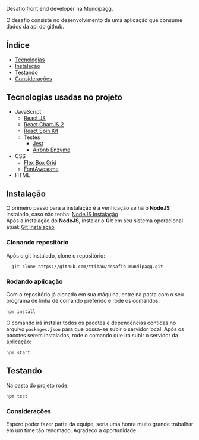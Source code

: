Desafio front end developer na Mundipagg.

O desafio consiste no desenvolvimento de uma aplicação que consume dados da api do github.  
## Índice

- [Tecnologias](#tecnologias-usadas-no-projeto)  
- [Instalação](#instalacao)
- [Testando](#testando)
- [Considerações](#consideracoes)

## Tecnologias usadas no projeto

 - JavaScript
    - [React JS](https://reactjs.org/)
    - [React ChartJS 2](https://github.com/jerairrest/react-chartjs-2)
    - [React Spin Kit](https://github.com/KyleAMathews/react-spinkit)
    - Testes  
        - [Jest](https://facebook.github.io/jest/)
        - [Airbnb Enzyme](https://github.com/airbnb/enzyme)
 - CSS
    - [Flex Box Grid](flexboxgrid.com)
    - [FontAwesome](fontawesome.io/icons/)
 - HTML

## Instalação

O primeiro passo para a instalação é a verificação se há o **NodeJS** instalado, caso não tenha: [NodeJS Instalação](https://nodejs.org/en/download/)  
Após a instalação do **NodeJS**, instalar o **Git** em seu sistema operacional atual: [Git Instalação](https://git-scm.com/downloads)

### Clonando repositório

Após o git instalado, clone o repositório:

```
  git clone https://github.com/ttibau/desafio-mundipagg.git
```

### Rodando aplicação
  Com o repositório já clonado em sua máquina, entre na pasta com o seu programa de linha de comando preferido e rode os comandos:
  ```
  npm install
  ```
  O comando irá instalar todos os pacotes e dependências contidas no arquivo ```packages.json``` para que possa-se subir o servidor local. Após os pacotes serem instalados, rode o comando que irá subir o servidor da aplicação:  

  ```
  npm start
  ```
## Testando

Na pasta do projeto rode:

 ```npm test```

### Considerações
Espero poder fazer parte da equipe, seria uma honra muito grande trabalhar em um time tão renomado. Agradeço a oportunidade.